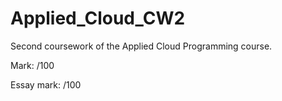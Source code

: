 # Applied_Cloud_CW2

Second coursework of the Applied Cloud Programming course.

Mark: /100

Essay mark: /100
